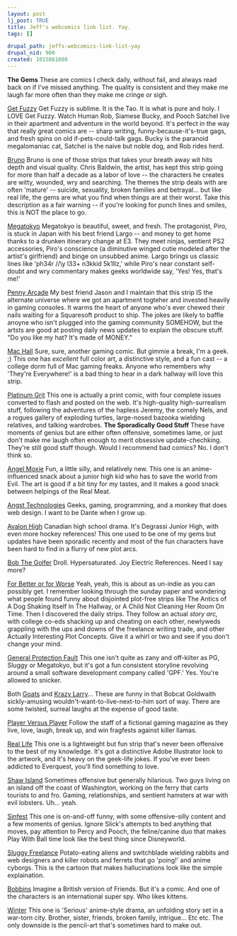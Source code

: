 ```yaml
--- 
layout: post
lj_post: TRUE
title: Jeff's webcomics link list. Yay.
tags: []

drupal_path: jeffs-webcomics-link-list-yay
drupal_nid: 900
created: 1015861080
---
```

<B>The Gems</B>
These are comics I check daily, without fail, and always read back on if I've missed anything. The quality is consistent and they make me laugh far more often than they make me cringe or sigh.

<A HREF="http://www.comics.com/comics/getfuzzy/">Get Fuzzy</A>
Get Fuzzy is sublime. It is the Tao. It is what is pure and holy. I LOVE Get Fuzzy. Watch Human Rob, Siamese Bucky, and Pooch Satchel live in their apartment and adventure in the world beyond. It's perfect in the way that really great comics are -- sharp writing, funny-because-it's-true gags, and fresh spins on old if-pets-could-talk gags. Bucky is the paranoid megalomaniac cat, Satchel is the naive but noble dog, and Rob rides herd.

<A HREF="http://www.baldwinpage.com/bruno.html">Bruno</A>
Bruno is one of those strips that takes your breath away wit hits depth and visual quality. Chris Baldwin, the artist, has kept this strip going for more than half a decade as a labor of love -- the characters he creates are witty, wounded, wry and searching. The themes the strip deals with are often 'mature' -- suicide, sexuality, broken families and betrayal... but like real life, the gems are what you find when things are at their worst. Take this description as a fair warning -- if you're looking for punch lines and smiles, this is NOT the place to go.

<A HREF="http://www.megatokyo.com/">Megatokyo</A>
Megatokyo is beautiful, sweet, and fresh. The protagonist, Piro, is stuck in Japan with his best friend Largo -- and money to get home thanks to a drunken itinerary change at E3. They meet ninjas, sentient PS2 accessories, Piro's conscience (a diminutive winged cutie modeled after the artist's girlfriend) and binge on unsubbed anime. Largo brings us classic lines like 'ph34r /\/\y l33+ n3kkid 5k1llz,' while Piro's near constant self-doubt and wry commentary makes geeks worldwide say, 'Yes! Yes, that's me!'

<A HREF="http://www.penny-arcade.com/view.php3">Penny Arcade</A>
My best friend Jason and I maintain that this strip IS the alternate universe where we got an apartment togteher and invested heavily in gaming consoles. It warms the heart of anyone who's ever chewed their nails waiting for a Squaresoft product to ship. The jokes are likely to baffle anoyne who isn't plugged into the gaming community SOMEHOW, but the artsts are good at posting daily news updates to explain the obscure stuff. "Do you like my hat? It's made of MONEY."

<A HREF="http://www.machall.com/">Mac Hall</A>
Sure, sure, another gaming comic. But gimmie a break, I'm a geek. ;) This one has *excellent* full color art, a distinctive style, and a fun cast -- a college dorm full of Mac gaming freaks. Anyone who remembers why 'They're Everywhere!' is a bad thing to hear in a dark hallway will love this strip.

<A HREF="http://www.platinumgrit.com/">Platinum Grit</A>
This one is actually a print comic, with four complete issues converted to flash and posted on the web. It's high-quality high-surrealism stuff, following the adventures of the hapless Jeremy, the comely Nels, and a rogues gallery of exploding turtles, large-nosed bazooka wielding relatives, and talking wardrobes.
<B>The Sporadically Good Stuff</B>
These have moments of genius but are either often offensive, sometimes lame, or just don't make me laugh often enough to merit obsessive update-chechking. They're still good stuff though. Would I recommend bad comics? No. I don't think so.

<A HREF="http://www.venisproductions.com/angelmoxie/">Angel Moxie</A>
Fun, a little silly, and relatively new. This one is an anime-influenced snack about a junior high kid who has to save the world from Evil. The art is good if a bit tiny for my tastes, and it makes a good snack between helpings of the Real Meat.

<A HREF="http://www.inktank.com/AT/index.cfm">Angst Technologies</A>
Geeks, gaming, programming, and a monkey that does web design. I want to be Dante when I grow up.

<A HREF="http://www.avalonhigh.com/">Avalon High</A>
Canadian high school drama. It's Degrassi Junior High, with even more hockey references! This one used to be one of my gems but updates have been sporadic recently and most of the fun characters have been hard to find in a flurry of new plot arcs.

<A HREF="http://www.bobthegolfer.net/">Bob The Golfer</A>
Droll. Hypersaturated. Joy Electric References. Need I say more?

<A HREF="http://www.comics.com/comics/forbetter/">For Better or for Worse</A>
Yeah, yeah, this is about as un-indie as you can possibly get. I remember looking through the sunday paper and wondering what people found funny about disjointed plot-free strips like The Antics of A Dog Shaking Itself In The Hallway, or A Child Not Cleaning Her Room On Time. Then I discovered the daily strips. They follow an actual *story arc,* with college co-eds shacking up and cheating on each other, newlyweds grappling with the ups and downs of the freelance writing trade, and other Actually Interesting Plot Concepts. Give it a whirl or two and see if you don't change your mind.

<A HREF="http://www.gpf-comics.com/">General Protection Fault</A>
This one isn't quite as zany and off-kilter as PG, Sluggy or Megatokyo, but it's got a fun consistent storyline revolving around a small software development company called 'GPF.' Yes. You're allowed to snicker.

Both <A HREF="http://www.goats.com/">Goats</A> and <A HREF="http://www.krazylarry.com/">Krazy Larry</A>...
These are funny in that Bobcat Goldwaith sickly-amusing wouldn't-want-to-live-next-to-him sort of way. There are some twisted, surreal laughs at the expense of good taste.

<A HREF="http://www.pvponline.com/">Player Versus Player</A>
Follow the staff of a fictional gaming magazine as they live, love, laugh, break up, and win fragfests against killer llamas.

<A HREF="http://www.reallifecomics.com/">Real Life</A>
This one is a lightweight but fun strip that's never been offensive to the best of my knowledge. It's got a distinctive Adobe Illustrator look to the artwork, and it's heavy on the geek-life jokes. If you've ever been addicted to Everquest, you'll find something to love.

<A HREF="http://students.washington.edu/durandal/shawisland/">Shaw Island</A>
Sometimes offensive but generally hilarious. Two guys living on an island off the coast of Washington, working on the ferry that carts tourists to and fro. Gaming, relationships, and sentient hamsters at war with evil lobsters. Uh... yeah.

<A HREF="http://www.sinfest.net/">Sinfest</A>
This one is on-and-off funny, with some offensive-silly content and a few moments of genius. Ignore Slick's attempts to bed anything that moves, pay attention to Percy and Pooch, the feline/canine duo that makes Play With Ball time look like the best thing since Disneyworld.

<A HREF="http://www.sluggy.com/">Sluggy Freelance</A>
Potato-eating aliens and switchblade wielding rabbits and web designers and killer robots and ferrets that go 'poing!' and anime cyborgs. This is the cartoon that makes hallucinations look like the simple explaination.

<A HREF="http://www.bobbins.org/">Bobbins</A>
Imagine a British version of Friends. But it's a comic. And one of the characters is an international super spy. Who likes kittens.

<A HREF="http://www.wintercomic.com/">Winter</A>
This one is 'Serious' anime-style drama, an unfolding story set in a war-torn city. Brother, sister, friends, broken family, intrigue... Etc etc. The only downside is the pencil-art that's sometimes hard to make out.
